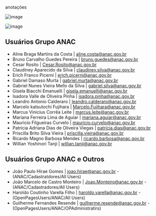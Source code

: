 anotações

![image](https://user-images.githubusercontent.com/101873549/189682495-e0da971f-72bb-434f-b9c7-052e3ea70f71.png)

![image](https://user-images.githubusercontent.com/101873549/189682924-e5b4b666-bc9b-419d-8889-1eac0db276f2.png)


## Usuários Grupo ANAC
- Aline Braga Martins da Costa | aline.costa@anac.gov.br
- Bruno Carvalho Guedes Pereira | bruno.guedes@anac.gov.br 
- Cesar Rosito | Cesar.Rosito@anac.gov.br
- Claudiney Aparecido da Silva | claudiney.silva@anac.gov.br
- Erich Franco Picerni | erich.picerni@anac.gov.br
- Gabriel Damaso Murta | gabriel.murta@anac.gov.br
- Gabriel Nunes Vieira Mello da Silva | gabriel.silva@anac.gov.br
- Gisela Biacchi Emanuelli | gisela.emanuelli@anac.gov.br
- Isadora Valle de Oliveira Pinha | isadora.pinha@anac.gov.br 
- Leandro Antonio Calderaro | leandro.calderaro@anac.gov.br 
- Marcelo katsutochi Fujihara | Marcelo.Fujihara@anac.gov.br 
- Marcus Vinicius Corrêa Leite | marcus.leite@anac.gov.br 
- Mariana Ferreira Lima de Aguiar | mariana.aguiar@anac.gov.br
- Mauricio Filgueiras Curvelo | mauricio.curvelo@anac.gov.br 
- Patricia Adriana Dias de Oliveira Viegas | patricia.dias@anac.gov.br 
- Priscilla Brito Silva Vieira | priscilla.vieira@anac.gov.br 
- Ricardo Magno Barbosa Mendes | ricardo.barbosa@anac.gov.br 
- Willian Yoshinori Tanji | willian.tanji@anac.gov.br 
## Usuários Grupo ANAC e Outros
- João Paulo Hirae Gomes | joao.hirae@anac.gov.br - (ANAC/Cadastratdores/All Users)
- João Marcelo de Castro Monteiro | Joao.Monteiro@anac.gov.br - (ANAC/Cadastradores/All Users)
- Haroldo Coutinho Varella Filho | haroldo.varella@anac.gov.br - (OpenPagesUsers/ANAC/All Users)
- Guilherme Fernandes Resende | guilherme.resende@anac.gov.br - (OpenPagesUsers/ANAC/OPAdministratirs)


